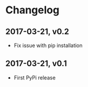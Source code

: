# Changelog

## 2017-03-21, v0.2

- Fix issue with pip installation

## 2017-03-21, v0.1

- First PyPi release
